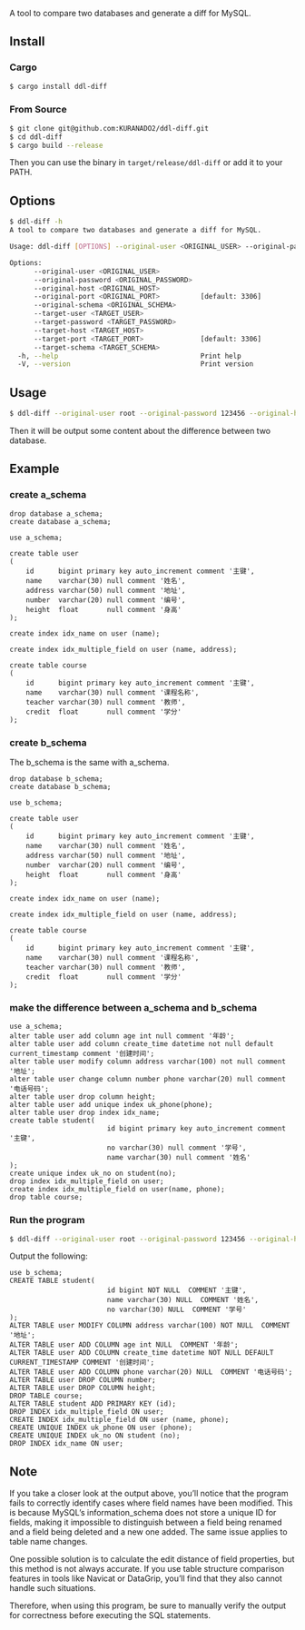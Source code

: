 A tool to compare two databases and generate a diff for MySQL.

## Install

### Cargo

```bash
$ cargo install ddl-diff
```

### From Source

```bash
$ git clone git@github.com:KURANADO2/ddl-diff.git
$ cd ddl-diff
$ cargo build --release
```

Then you can use the binary in `target/release/ddl-diff` or add it to your PATH.

## Options

```bash
$ ddl-diff -h                                                                                                                                                                                                                 base  20:56:22
A tool to compare two databases and generate a diff for MySQL.

Usage: ddl-diff [OPTIONS] --original-user <ORIGINAL_USER> --original-password <ORIGINAL_PASSWORD> --original-host <ORIGINAL_HOST> --original-schema <ORIGINAL_SCHEMA> --target-user <TARGET_USER> --target-password <TARGET_PASSWORD> --target-host <TARGET_HOST> --target-schema <TARGET_SCHEMA>

Options:
      --original-user <ORIGINAL_USER>          
      --original-password <ORIGINAL_PASSWORD>  
      --original-host <ORIGINAL_HOST>          
      --original-port <ORIGINAL_PORT>          [default: 3306]
      --original-schema <ORIGINAL_SCHEMA>      
      --target-user <TARGET_USER>              
      --target-password <TARGET_PASSWORD>      
      --target-host <TARGET_HOST>              
      --target-port <TARGET_PORT>              [default: 3306]
      --target-schema <TARGET_SCHEMA>          
  -h, --help                                   Print help
  -V, --version                                Print version
```

## Usage

```bash
$ ddl-diff --original-user root --original-password 123456 --original-host 127.0.0.1 --original-schema a_schema --target-user root --target-password 123456 --target-host 127.0.0.1 --target-schema b_schema
```

Then it will be output some content about the difference between two database.

## Example

### create a_schema

```mysql
drop database a_schema;
create database a_schema;

use a_schema;

create table user
(
    id      bigint primary key auto_increment comment '主键',
    name    varchar(30) null comment '姓名',
    address varchar(50) null comment '地址',
    number  varchar(20) null comment '编号',
    height  float       null comment '身高'
);

create index idx_name on user (name);

create index idx_multiple_field on user (name, address);

create table course
(
    id      bigint primary key auto_increment comment '主键',
    name    varchar(30) null comment '课程名称',
    teacher varchar(30) null comment '教师',
    credit  float       null comment '学分'
);
```

### create b_schema

The b_schema is the same with a_schema.

```mysql
drop database b_schema;
create database b_schema;

use b_schema;

create table user
(
    id      bigint primary key auto_increment comment '主键',
    name    varchar(30) null comment '姓名',
    address varchar(50) null comment '地址',
    number  varchar(20) null comment '编号',
    height  float       null comment '身高'
);

create index idx_name on user (name);

create index idx_multiple_field on user (name, address);

create table course
(
    id      bigint primary key auto_increment comment '主键',
    name    varchar(30) null comment '课程名称',
    teacher varchar(30) null comment '教师',
    credit  float       null comment '学分'
);
```

### make the difference between a_schema and b_schema

```mysql
use a_schema;
alter table user add column age int null comment '年龄';
alter table user add column create_time datetime not null default current_timestamp comment '创建时间';
alter table user modify column address varchar(100) not null comment '地址';
alter table user change column number phone varchar(20) null comment '电话号码';
alter table user drop column height;
alter table user add unique index uk_phone(phone);
alter table user drop index idx_name;
create table student(
                        id bigint primary key auto_increment comment '主键',
                        no varchar(30) null comment '学号',
                        name varchar(30) null comment '姓名'
);
create unique index uk_no on student(no);
drop index idx_multiple_field on user;
create index idx_multiple_field on user(name, phone);
drop table course;
```

### Run the program

```bash
$ ddl-diff --original-user root --original-password 123456 --original-host 127.0.0.1 --original-schema a_schema --target-user root --target-password 123456 --target-host 127.0.0.1 --target-schema b_schema
```

Output the following:

```mysql
use b_schema;
CREATE TABLE student(
                        id bigint NOT NULL  COMMENT '主键',
                        name varchar(30) NULL  COMMENT '姓名',
                        no varchar(30) NULL  COMMENT '学号'
);
ALTER TABLE user MODIFY COLUMN address varchar(100) NOT NULL  COMMENT '地址';
ALTER TABLE user ADD COLUMN age int NULL  COMMENT '年龄';
ALTER TABLE user ADD COLUMN create_time datetime NOT NULL DEFAULT CURRENT_TIMESTAMP COMMENT '创建时间';
ALTER TABLE user ADD COLUMN phone varchar(20) NULL  COMMENT '电话号码';
ALTER TABLE user DROP COLUMN number;
ALTER TABLE user DROP COLUMN height;
DROP TABLE course;
ALTER TABLE student ADD PRIMARY KEY (id);
DROP INDEX idx_multiple_field ON user;
CREATE INDEX idx_multiple_field ON user (name, phone);
CREATE UNIQUE INDEX uk_phone ON user (phone);
CREATE UNIQUE INDEX uk_no ON student (no);
DROP INDEX idx_name ON user;
```

## Note

If you take a closer look at the output above, you’ll notice that the program fails to correctly identify cases where
field names have been modified. This is because MySQL’s information_schema does not store a unique ID for fields, making
it impossible to distinguish between a field being renamed and a field being deleted and a new one added. The same issue
applies to table name changes.

One possible solution is to calculate the edit distance of field properties, but this method is not always accurate.
If you use table structure comparison features in tools like Navicat or DataGrip, you’ll find that they also cannot
handle such situations.

Therefore, when using this program, be sure to manually verify the output for correctness before executing the SQL
statements.